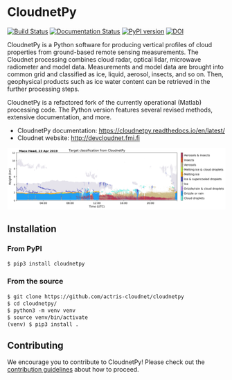 # CloudnetPy

[![Build Status](https://travis-ci.org/actris-cloudnet/cloudnetpy.svg?branch=master)](https://travis-ci.org/actris-cloudnet/cloudnetpy)
[![Documentation Status](https://readthedocs.org/projects/cloudnetpy/badge/?version=latest)](https://cloudnetpy.readthedocs.io/en/latest/?badge=latest)
[![PyPI version](https://badge.fury.io/py/cloudnetpy.svg)](https://badge.fury.io/py/cloudnetpy)
[![DOI](https://zenodo.org/badge/233602651.svg)](https://zenodo.org/badge/latestdoi/233602651)

CloudnetPy is a Python software for producing vertical profiles of cloud properties from ground-based 
remote sensing measurements. The Cloudnet processing combines cloud radar, optical lidar, microwave 
radiometer and model data. Measurements and model data are brought into common grid and 
classified as ice, liquid, aerosol, insects, and so on. 
Then, geophysical products such as ice water content can be 
retrieved in the further processing steps.

CloudnetPy is a refactored fork of the currently operational (Matlab) processing code. The Python version features several revised methods, extensive documentation, and more.

* CloudnetPy documentation: https://cloudnetpy.readthedocs.io/en/latest/
* Cloudnet website: http://devcloudnet.fmi.fi

<img src="docs/source/_static/20190423_mace-head_classification.png">

## Installation

### From PyPI
```
$ pip3 install cloudnetpy
```

### From the source
```
$ git clone https://github.com/actris-cloudnet/cloudnetpy
$ cd cloudnetpy/
$ python3 -m venv venv
$ source venv/bin/activate
(venv) $ pip3 install .
```

## Contributing

We encourage you to contribute to CloudnetPy! Please check out the [contribution guidelines](CONTRIBUTING.md) about how to proceed.
